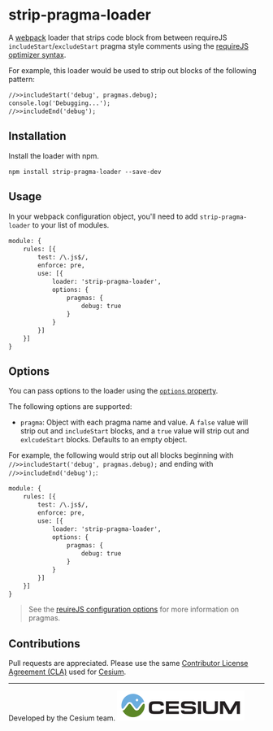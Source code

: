 # strip-pragma-loader

A [webpack](http://webpack.github.io/) loader that strips code block from between requireJS `includeStart`/`excludeStart` pragma style comments using the [requireJS optimizer syntax](https://github.com/requirejs/r.js/blob/master/build/example.build.js?utm_campaign=improving-frontend-web-performance-using-requirejs-optimiser-2013-jun&utm_medium=post&utm_source=blog#L260).

For example, this loader would be used to strip out blocks of the following pattern:

```
//>>includeStart('debug', pragmas.debug);
console.log('Debugging...');
//>>includeEnd('debug');
```

## Installation

Install the loader with npm.

```
npm install strip-pragma-loader --save-dev
```

## Usage

In your webpack configuration object, you'll need to add `strip-pragma-loader` to your list of modules.

```
module: {
	rules: [{
		test: /\.js$/,
		enforce: pre,
		use: [{
			loader: 'strip-pragma-loader',
			options: {
				pragmas: {
					debug: true
				}
			}
		}]
	}]
}
```

## Options 

You can pass options to the loader using the [`options` property](https://webpack.js.org/configuration/module/#rule-options-rule-query).

The following options are supported:

 * `pragma`: Object with each pragma name and value. A `false` value will strip out and `includeStart` blocks, and a `true` value will strip out and `exlcudeStart` blocks. Defaults to an empty object.

For example, the following would strip out all blocks beginning with `//>>includeStart('debug', pragmas.debug);` and ending with `//>>includeEnd('debug');`:

```
module: {
	rules: [{
		test: /\.js$/,
		enforce: pre,
		use: [{
			loader: 'strip-pragma-loader',
			options: {
				pragmas: {
					debug: true
				}
			}
		}]
	}]
}
```

> See the [reuireJS configuration options](https://github.com/requirejs/r.js/blob/master/build/example.build.js?utm_campaign=improving-frontend-web-performance-using-requirejs-optimiser-2013-jun&utm_medium=post&utm_source=blog#L260) for more information on pragmas.

## Contributions

Pull requests are appreciated. Please use the same [Contributor License Agreement (CLA)](https://github.com/AnalyticalGraphicsInc/cesium/blob/master/CONTRIBUTING.md) used for [Cesium](https://cesiumjs.org/).

---

Developed by the Cesium team.
[![Cesium](./doc/cesium.png)](https://cesium.com/)
